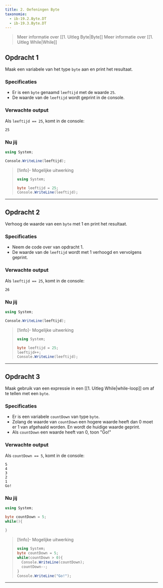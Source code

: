 ```yaml
---
title: 2. Oefeningen Byte
taxonomie:
  - ib-19.2.Byte.DT
  - ib-19.3.Byte.DT
---
```


> Meer informatie over [[1. Uitleg Byte|Byte]]
> Meer informatie over [[1. Uitleg While|While]]

## Opdracht 1
Maak een variabele van het type `byte` aan en print het resultaat.

### Specificaties
- Er is een `byte` genaamd `leeftijd` met de waarde `25`.
- De waarde van de `leeftijd` wordt geprint in de console.

### Verwachte output
Als `leeftijd == 25`, komt in de console:
```
25
```

### Nu jij
``` csharp runner
using System;

Console.WriteLine(leeftijd);
``` 

> [!info]- Mogelijke uitwerking
> ``` csharp
> using System;
>
> byte leeftijd = 25;
> Console.WriteLine(leeftijd);
> ```

---

## Opdracht 2
Verhoog de waarde van een `byte` met 1 en print het resultaat.

### Specificaties
- Neem de code over van opdracht 1.
- De waarde van de `leeftijd` wordt met 1 verhoogd en vervolgens geprint.

### Verwachte output
Als `leeftijd == 25`, komt in de console:
```
26
```

### Nu jij
``` csharp runner
using System;

Console.WriteLine(leeftijd);
``` 

> [!info]- Mogelijke uitwerking
> ``` csharp
> using System;
>
> byte leeftijd = 25;
> leeftijd++;
> Console.WriteLine(leeftijd);
> ```

---

## Opdracht 3
Maak gebruik van een expressie in een [[1. Uitleg While|while-loop]] om af te tellen met een `byte`. 

### Specificaties
- Er is een variabele `countDown` van type `byte`.
- Zolang de waarde van `countDown` een hogere waarde heeft dan 0 moet er 1 van afgehaald worden. En wordt de huidige waarde geprint.
- Als `countDown` een waarde heeft van 0, toon "Go!"

### Verwachte output
Als `countDown == 5`, komt in de console:
```
5
4
3
2
1
Go!
```

### Nu jij
``` csharp runner
using System;

byte countDown = 5;
while(){
	
}
``` 

> [!info]- Mogelijke uitwerking
> ``` csharp
> using System;  
> byte countDown = 5;  
> while(countDown > 0){  
>   Console.WriteLine(countDown);  
>   countDown--;
> }  
> Console.WriteLine("Go!");
> ```

---

